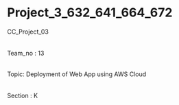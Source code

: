 # Project_3_632_641_664_672
CC_Project_03

######
Team_no : 13
######

Topic: Deployment of Web App using AWS Cloud
######

Section : K

